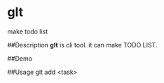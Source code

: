 glt
=====

make todo list

##Description
**glt** is cli tool. it can make TODO LIST. 

##Demo

##Usage
glt add \<task\>

